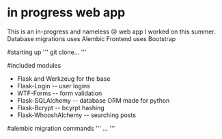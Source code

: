 # in progress web app
This is an in-progress and nameless 😢 web app I worked on this summer.
Database migrations uses Alembic
Frontend uses Bootstrap

#starting up
'''
git clone...
'''

#included modules
* Flask and Werkzeug for the base
* Flask-Login -- user logins
* WTF-Forms -- form validation
* Flask-SQLAlchemy -- database ORM made for python
* Flask-Bcrypt -- bcyrpt hashing
* Flask-WhooshAlchemy -- searching posts

#alembic migration commands
'''
...
'''